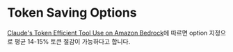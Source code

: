 # Token Saving Options

[Claude's Token Efficient Tool Use on Amazon Bedrock](https://community.aws/content/2trguomubYb8f3JNzCeBgNvassc/claude-token-efficient-tool-use-on-amazon-bedrock)에 따르면 option 지정으로 평균 14-15% 토큰 절감이 가능하다고 합니다.
